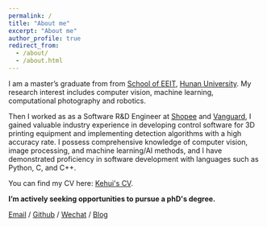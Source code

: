 ```yaml
---
permalink: /
title: "About me"
excerpt: "About me"
author_profile: true
redirect_from: 
  - /about/
  - /about.html
---
```


I am a master’s graduate from from [School of EEIT](http://eeit.hnu.edu.cn/index.htm), [Hunan University](https://www.hnu.edu.cn/). My research interest includes computer vision, machine learning, computational photography and robotics.

Then I worked as as a Software R&D Engineer at [Shopee](https://shopee.com) and [Vanguard](https://861china.csgc.com.cn/861china/index.html), I gained valuable industry experience in developing control software for 3D printing equipment and implementing detection algorithms with a high accuracy rate. I possess comprehensive knowledge of computer vision, image processing, and machine learning/AI methods, and I have demonstrated proficiency in software development with languages such as Python, C, and C++. 

You can find my CV here: [Kehui's CV](../assets/CV-Kehui.pdf ).

**I’m actively seeking opportunities to pursue a phD's degree.**

[Email](kehui_zhang433@163.com) / [Github](https://github.com/kehui433) / [Wechat](../images/wechat.jpg) / [Blog](https://blog.csdn.net/qq_20948203)
